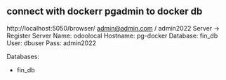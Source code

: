 ## connect with dockerr pgadmin to docker db

http://localhost:5050/browser/
admin@admin.com / admin2022
Server -> Register Server
Name: odoolocal
Hostname: pg-docker
Database: fin_db
User: dbuser
Pass: admin2022

Databases:
- fin_db

